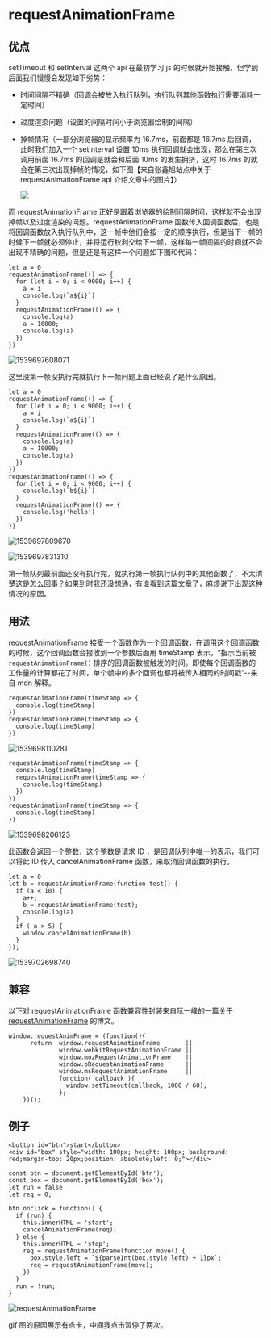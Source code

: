 # requestAnimationFrame

## 优点

setTimeout 和 setInterval 这两个 api 在最初学习 js 的时候就开始接触，但学到后面我们慢慢会发现如下劣势：

- 时间间隔不精确（回调会被放入执行队列，执行队列其他函数执行需要消耗一定时间）

- 过度渲染问题（设置的间隔时间小于浏览器绘制的间隔）

- 掉帧情况（一部分浏览器的显示频率为 16.7ms，前面都是 16.7ms 后回调，此时我们加入一个 setInterval 设置 10ms 执行回调就会出现，那么在第三次调用前面 16.7ms 的回调是就会和后面 10ms 的发生拥挤，这时 16.7ms 的就会在第三次出现掉帧的情况，如下图【来自张鑫旭站点中关于 requestAnimationFrame api 介绍文章中的图片】）

  ![](https://image.zhangxinxu.com/image/blog/201309/frame-lost.png)



而 requestAnimationFrame 正好是跟着浏览器的绘制间隔时间，这样就不会出现掉帧以及过度渲染的问题。requestAnimationFrame 函数传入回调函数后，也是将回调函数放入执行队列中，这一帧中他们会按一定的顺序执行，但是当下一帧的时候下一帧就必须停止，并将运行权利交给下一帧，这样每一帧间隔的时间就不会出现不精确的问题，但是还是有这样一个问题如下图和代码：

```
let a = 0
requestAnimationFrame(() => {
  for (let i = 0; i < 9000; i++) {
    a = i
    console.log(`a${i}`)
  }
  requestAnimationFrame(() => {
    console.log(a)
    a = 10000;
    console.log(a)
  })
})
```

![1539697608071](http://testduan.oss-cn-beijing.aliyuncs.com/blog-img/1539697608071.png)

这里没第一帧没执行完就执行下一帧问题上面已经说了是什么原因。

```
let a = 0
requestAnimationFrame(() => {
  for (let i = 0; i < 9000; i++) {
    a = i
    console.log(`a${i}`)
  }
  requestAnimationFrame(() => {
    console.log(a)
    a = 10000;
    console.log(a)
  })
})
requestAnimationFrame(() => {
  for (let i = 0; i < 9000; i++) {
    console.log(`b${i}`)
  }
  requestAnimationFrame(() => {
    console.log('hello')
  })
})
```

![1539697809670](http://testduan.oss-cn-beijing.aliyuncs.com/blog-img/1539697809670.png)

![1539697831310](http://testduan.oss-cn-beijing.aliyuncs.com/blog-img/1539697831310.png)

第一帧队列最前面还没有执行完，就执行第一帧执行队列中的其他函数了，不太清楚这是怎么回事？如果到时我还没想通，有谁看到这篇文章了，麻烦说下出现这种情况的原因。

## 用法

requestAnimationFrame 接受一个函数作为一个回调函数，在调用这个回调函数的时候，这个回调函数会接收到一个参数后面用 timeStamp 表示，“指示当前被 `requestAnimationFrame()` 排序的回调函数被触发的时间。即使每个回调函数的工作量的计算都花了时间，单个帧中的多个回调也都将被传入相同的时间戳”--来自 mdn 解释。

```
requestAnimationFrame(timeStamp => {
  console.log(timeStamp)
})
requestAnimationFrame(timeStamp => {
  console.log(timeStamp)
})
```

![1539698110281](http://testduan.oss-cn-beijing.aliyuncs.com/blog-img/1539698110281.png)

```
requestAnimationFrame(timeStamp => {
  console.log(timeStamp)
  requestAnimationFrame(timeStamp => {
    console.log(timeStamp)
  })
})
requestAnimationFrame(timeStamp => {
  console.log(timeStamp)
})
```

![1539698206123](http://testduan.oss-cn-beijing.aliyuncs.com/blog-img/1539698206123.png)

此函数会返回一个整数，这个整数是请求 ID ，是回调队列中唯一的表示，我们可以将此 ID 传入 cancelAnimationFrame 函数，来取消回调函数的执行。

````
let a = 0
let b = requestAnimationFrame(function test() {
  if (a < 10) {
    a++;
    b = requestAnimationFrame(test);
    console.log(a)
  }
  if ( a > 5) {
    window.cancelAnimationFrame(b)
  }
});
````

![1539702698740](http://testduan.oss-cn-beijing.aliyuncs.com/blog-img/1539702698740.png)

## 兼容

以下对 requestAnimationFrame 函数兼容性封装来自阮一峰的一篇关于 [requestAnimationFrame](https://javascript.ruanyifeng.com/htmlapi/requestanimationframe.html) 的博文。

```
window.requestAnimFrame = (function(){
      return  window.requestAnimationFrame       || 
              window.webkitRequestAnimationFrame || 
              window.mozRequestAnimationFrame    || 
              window.oRequestAnimationFrame      || 
              window.msRequestAnimationFrame     || 
              function( callback ){
                window.setTimeout(callback, 1000 / 60);
              };
    })();
```



## 例子

```
<button id="btn">start</button>
<div id="box" style="width: 100px; height: 100px; background: red;margin-top: 20px;position: absolute;left: 0;"></div>
```

```
const btn = document.getElementById('btn');
const box = document.getElementById('box');
let run = false
let req = 0;

btn.onclick = function() {
  if (run) {
    this.innerHTML = 'start';
    cancelAnimationFrame(req);
  } else {
    this.innerHTML = 'stop';
    req = requestAnimationFrame(function move() {
      box.style.left = `${parseInt(box.style.left) + 1}px`;
      req = requestAnimationFrame(move);
    })
  }
  run = !run;
}
```

![requestAnimationFrame](http://testduan.oss-cn-beijing.aliyuncs.com/blog-img/requestAnimationFrame.gif)

gif 图的原因展示有点卡，中间我点击暂停了两次。